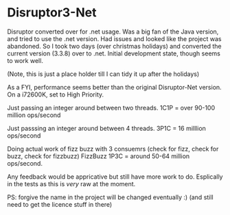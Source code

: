 # Disruptor3-Net
Disruptor converted over for .net usage.
Was a big fan of the Java version, and tried to use the .net version. Had issues and looked like the project was abandoned.
So I took two days (over christmas holidays) and converted the current version (3.3.8) over to .net. 
Initial development state, though seems to work well. 

(Note, this is just a place holder till I can tidy it up after the holidays)

As a FYI, performance seems better than the original Disruptor-Net version.
On a i72600K, set to High Priority.

Just passing an integer around between two threads.
1C1P = over 90-100 million ops/second

Just passsing an integer around between 4 threads.
3P1C = 16 milllion ops/second

Doing actual work of fizz buzz with 3 consuemrs (check for fizz, check for buzz, check for fizzbuzz)
FizzBuzz 1P3C = around 50-64 million ops/second.

Any feedback would be appricative but still have more work to do. Esplically in the tests as this is *very* raw at the moment.

PS: forgive the name in the project will be changed eventually :) (and still need to get the licence stuff in there)
